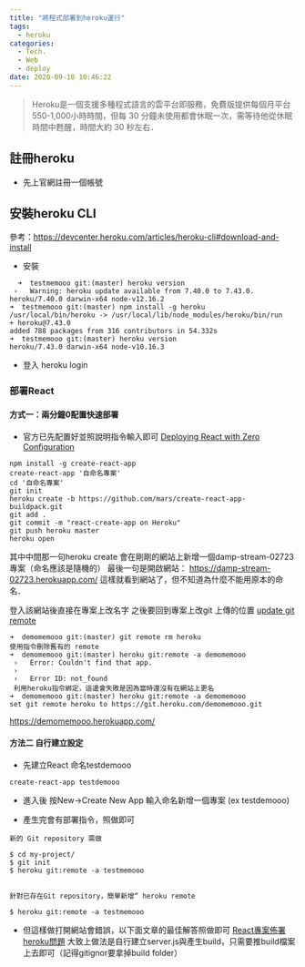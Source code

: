 ```yaml
---
title: "將程式部署到heroku運行"
tags:
  - heroku
categories:
  - Tech.
  - Web
  - deploy
date: 2020-09-18 10:46:22
---
```



 <blockquote class="blockquote-center">
Heroku是一個支援多種程式語言的雲平台即服務，免費版提供每個月平台550-1,000小時時間，但每 30 分鐘未使用都會休眠一次，需等待他從休眠時間中甦醒，時間大約 30 秒左右．</blockquote>



<!--more-->


## 註冊heroku
  - 先上官網註冊一個帳號


## 安裝heroku CLI
參考：https://devcenter.heroku.com/articles/heroku-cli#download-and-install

- 安裝
```
  ➜  testmemooo git:(master) heroku version        
 ›   Warning: heroku update available from 7.40.0 to 7.43.0.
heroku/7.40.0 darwin-x64 node-v12.16.2
➜  testmemooo git:(master) npm install -g heroku
/usr/local/bin/heroku -> /usr/local/lib/node_modules/heroku/bin/run
+ heroku@7.43.0
added 788 packages from 316 contributors in 54.332s
➜  testmemooo git:(master) heroku version       
heroku/7.43.0 darwin-x64 node-v10.16.3
  ```

- 登入
heroku login

### 部署React
#### 方式一：兩分鐘0配置快速部署
- 官方已先配置好並照說明指令輸入即可 
[Deploying React with Zero Configuration](https://blog.heroku.com/deploying-react-with-zero-configuration)
```
npm install -g create-react-app
create-react-app '自命名專案'
cd '自命名專案'
git init
heroku create -b https://github.com/mars/create-react-app-buildpack.git
git add .
git commit -m "react-create-app on Heroku"
git push heroku master
heroku open
```
其中中間那一句heroku create 會在剛剛的網站上新增一個damp-stream-02723專案（命名應該是隨機的）
最後一句是開啟網站：
https://damp-stream-02723.herokuapp.com/
這樣就看到網站了，但不知道為什麼不能用原本的命名．

登入該網站後直接在專案上改名字
之後要回到專案上改git 上傳的位置
[update git remote](https://devcenter.heroku.com/articles/renaming-apps#updating-git-remotes)
```
➜  demomemooo git:(master) git remote rm heroku
使用指令刪除舊有的 remote
➜  demomemooo git:(master) heroku git:remote -a demomemooo
 ›   Error: Couldn't find that app.
 ›
 ›   Error ID: not_found  
 利用heroku指令綁定，這邊會失敗是因為當時還沒有在網站上更名
➜  demomemooo git:(master) heroku git:remote -a demomemooo
set git remote heroku to https://git.heroku.com/demomemooo.git
```

https://demomemooo.herokuapp.com/



#### 方法二 自行建立設定
 - 先建立React 命名testdemooo
 ```
 create-react-app testdemooo
 ```
  - 進入後 按New->Create New App 輸入命名新增一個專案
  (ex testdemooo)

- 產生完會有部署指令，照做即可

```
新的 Git repository 需做

$ cd my-project/
$ git init
$ heroku git:remote -a testmemooo


針對已存在Git repository，簡單新增“ heroku remote

$ heroku git:remote -a testmemooo
```

- 但這樣做打開網站會錯誤，以下面文章的最佳解答照做即可
[React專案佈署heroku問題](
https://ithelp.ithome.com.tw/questions/10198600)
大致上做法是自行建立server.js與產生build，只需要推build檔案上去即可（記得gitignor要拿掉build folder）